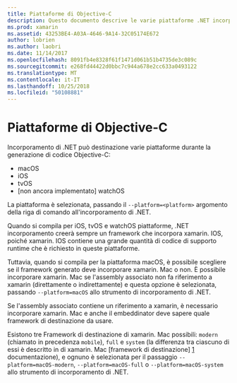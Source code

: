 ```yaml
---
title: Piattaforme di Objective-C
description: Questo documento descrive le varie piattaforme .NET incorporamento potranno essere eseguite quando si lavora con codice Objective-C. Viene descritto macOS, iOS, tvOS e watchOS.
ms.prod: xamarin
ms.assetid: 43253BE4-A03A-4646-9A14-32C05174E672
author: lobrien
ms.author: laobri
ms.date: 11/14/2017
ms.openlocfilehash: 8091fb4e8328f61f1471d061b51b4735de3c089c
ms.sourcegitcommit: e268fd44422d0bbc7c944a678e2cc633a0493122
ms.translationtype: MT
ms.contentlocale: it-IT
ms.lasthandoff: 10/25/2018
ms.locfileid: "50108881"
---
```

# <a name="objective-c-platforms"></a>Piattaforme di Objective-C

Incorporamento di .NET può destinazione varie piattaforme durante la generazione di codice Objective-C:

* macOS
* iOS
* tvOS
* [non ancora implementato] watchOS

La piattaforma è selezionata, passando il `--platform=<platform>` argomento della riga di comando all'incorporamento di .NET.

Quando si compila per iOS, tvOS e watchOS piattaforme, .NET incorporamento creerà sempre un framework che incorpora xamarin. IOS, poiché xamarin. IOS contiene una grande quantità di codice di supporto runtime che è richiesto in queste piattaforme.

Tuttavia, quando si compila per la piattaforma macOS, è possibile scegliere se il framework generato deve incorporare xamarin. Mac o non. È possibile incorporare xamarin. Mac se l'assembly associato non fa riferimento a xamarin (direttamente o indirettamente) e questa opzione è selezionata, passando `--platform=macOS` allo strumento di incorporamento di .NET.

Se l'assembly associato contiene un riferimento a xamarin, è necessario incorporare xamarin. Mac e anche il embeddinator deve sapere quale framework di destinazione da usare.

Esistono tre Framework di destinazione di xamarin. Mac possibili: `modern` (chiamato in precedenza `mobile`), `full` e `system` (la differenza tra ciascuno di essi è descritto in di xamarin. Mac [framework di destinazione] [ 1] documentazione), e ognuno è selezionata per il passaggio `--platform=macOS-modern`, `--platform=macOS-full` o `--platform=macOS-system` allo strumento di incorporamento di .NET.

[1]: ~/mac/platform/target-framework.md
